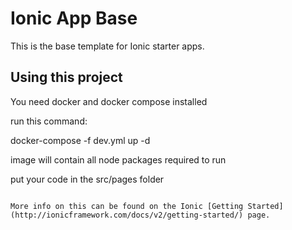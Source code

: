 Ionic App Base
=====================

This is the base template for Ionic starter apps.

## Using this project

You need docker and docker compose installed

run this command:

docker-compose -f dev.yml up -d

image will contain all node packages required to run

put your code in the src/pages folder
```

More info on this can be found on the Ionic [Getting Started](http://ionicframework.com/docs/v2/getting-started/) page.
